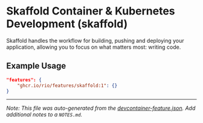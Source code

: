 
# Skaffold Container & Kubernetes Development (skaffold)

Skaffold handles the workflow for building, pushing and deploying your application, allowing you to focus on what matters most: writing code.

## Example Usage

```json
"features": {
    "ghcr.io/rio/features/skaffold:1": {}
}
```





---

_Note: This file was auto-generated from the [devcontainer-feature.json](https://github.com/rio/features/blob/main/src/skaffold/devcontainer-feature.json).  Add additional notes to a `NOTES.md`._

